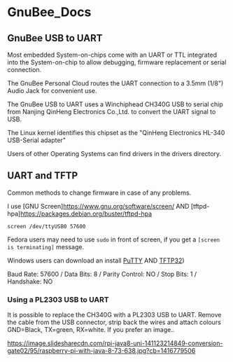 # GnuBee_Docs

## GnuBee USB to UART

Most embedded System-on-chips come with an UART or TTL integrated into the System-on-chip to allow debugging, firmware replacement or serial connection.

The GnuBee Personal Cloud routes the UART connection to a 3.5mm (1/8") Audio Jack for convenient use.

The GnuBee USB to UART uses a Winchiphead CH340G USB to serial chip from Nanjing QinHeng Electronics Co.,Ltd. to convert the UART signal to USB.

The Linux kernel identifies this chipset as the "QinHeng Electronics HL-340 USB-Serial adapter"

Users of other Operating Systems can find drivers in the drivers directory.

## UART and TFTP

Common methods to change firmware in case of any problems.

I use [GNU Screen]https://www.gnu.org/software/screen/ AND [tftpd-hpa]https://packages.debian.org/buster/tftpd-hpa

    screen /dev/ttyUSB0 57600

Fedora users may need to use `sudo` in front of screen, if you get a `[screen is terminating]` message. 

Windows users can download an install [PuTTY](http://www.chiark.greenend.org.uk/~sgtatham/putty/download.html) AND [TFTP32](http://tftpd32.jounin.net))

 Baud Rate: 57600 / Data Bits: 8 / Parity Control: NO / Stop Bits: 1 / Handshake: NO
 
### Using a PL2303 USB to UART 
 
It is possible to replace the CH340G with a PL2303 USB to UART. Remove the cable from the USB connector, strip back the wires and attach colours GND=Black, TX=green, RX=white. If you prefer an image..

https://image.slidesharecdn.com/rpi-java8-uni-141123214849-conversion-gate02/95/raspberry-pi-with-java-8-73-638.jpg?cb=1416779506
